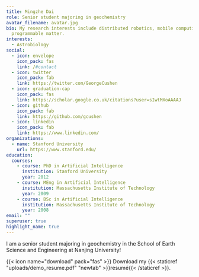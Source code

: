 ```yaml
---
title: Mingzhe Dai
role: Senior student majoring in geochemistry
avatar_filename: avatar.jpg
bio: My research interests include distributed robotics, mobile computing and
  programmable matter.
interests:
  - Astrobiology
social:
  - icon: envelope
    icon_pack: fas
    link: /#contact
  - icon: twitter
    icon_pack: fab
    link: https://twitter.com/GeorgeCushen
  - icon: graduation-cap
    icon_pack: fas
    link: https://scholar.google.co.uk/citations?user=sIwtMXoAAAAJ
  - icon: github
    icon_pack: fab
    link: https://github.com/gcushen
  - icon: linkedin
    icon_pack: fab
    link: https://www.linkedin.com/
organizations:
  - name: Stanford University
    url: https://www.stanford.edu/
education:
  courses:
    - course: PhD in Artificial Intelligence
      institution: Stanford University
      year: 2012
    - course: MEng in Artificial Intelligence
      institution: Massachusetts Institute of Technology
      year: 2009
    - course: BSc in Artificial Intelligence
      institution: Massachusetts Institute of Technology
      year: 2008
email: ""
superuser: true
highlight_name: true
---
```

I am a senior student majoring in geochemistry in the School of Earth Science and Engineering at Nanjing University! 

{{< icon name="download" pack="fas" >}} Download my {{< staticref "uploads/demo_resume.pdf" "newtab" >}}resumé{{< /staticref >}}.